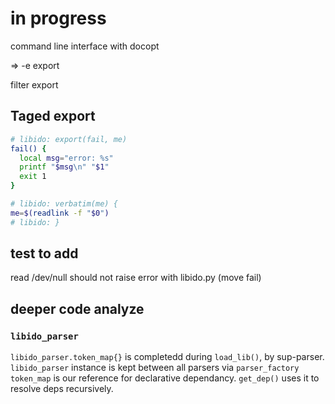 # in progress

command line interface with docopt

=> -e export

filter export


## Taged export

~~~bash
# libido: export(fail, me)
fail() {
  local msg="error: %s"
  printf "$msg\n" "$1"
  exit 1
}

# libido: verbatim(me) {
me=$(readlink -f "$0")
# libido: }
~~~

## test to add

read /dev/null should not raise error with libido.py (move fail)

## deeper code analyze

### `libido_parser`
`libido_parser.token_map{}` is completedd during `load_lib()`, by sup-parser.
`libido_parser` instance is kept between all parsers via `parser_factory`
`token_map` is our reference for declarative dependancy. `get_dep()` uses it to resolve deps recursively.

